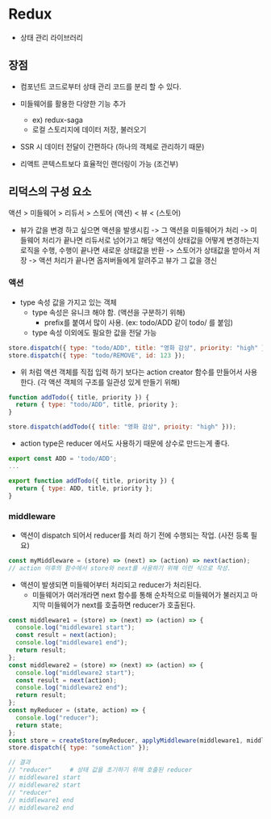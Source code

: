 # Redux

- 상태 관리 라이브러리

## 장점

- 컴포넌트 코드로부터 상태 관리 코드를 분리 할 수 있다.

- 미들웨어를 활용한 다양한 기능 추가

  - ex) redux-saga
  - 로컬 스토리지에 데이터 저장, 불러오기

- SSR 시 데이터 전달이 간편하다 (하나의 객체로 관리하기 때문)

- 리액트 콘텍스트보다 효율적인 랜더링이 가능 (조건부)

## 리덕스의 구성 요소

액션 > 미들웨어 > 리듀서 > 스토어
(액션) < 뷰 < (스토어)

- 뷰가 값을 변경 하고 싶으면 액션을 발생시킴
  -> 그 액션을 미들웨어가 처리
  -> 미들웨어 처리가 끝나면 리듀서로 넘어가고 해당 액션이 상태값을 어떻게 변경하는지 로직을 수행, 수행이 끝나면 새로운 상태값을 반환
  -> 스토어가 상태값을 받아서 저장
  -> 액션 처리가 끝나면 옵저버들에게 알려주고 뷰가 그 값을 갱신

### 액션

- type 속성 값을 가지고 있는 객체
  - type 속성은 유니크 해야 함. (액션을 구분하기 위해)
    - prefix를 붙여서 많이 사용. (ex: todo/ADD 같이 todo/ 를 붙임)
  - type 속성 이외에도 필요한 값을 전달 가능

```javascript
store.dispatch({ type: "todo/ADD", title: "영화 감상", priority: "high" });
store.dispatch({ type: "todo/REMOVE", id: 123 });
```

- 위 처럼 액션 객체를 직접 입력 하기 보다는 action creator 함수를 만들어서 사용한다. (각 액션 객체의 구조를 일관성 있게 만들기 위해)

```javascript
function addTodo({ title, priority }) {
  return { type: "todo/ADD", title, priority };
}

store.dispatch(addTodo({ title: "영화 감상", prioity: "high" }));
```

- action type은 reducer 에서도 사용하기 때문에 상수로 만드는게 좋다.

```javascript
export const ADD = 'todo/ADD';
...

export function addTodo({ title, priority }) {
  return { type: ADD, title, priority };
}
```

### middleware

- 액션이 dispatch 되어서 reducer를 처리 하기 전에 수행되는 작업. (사전 등록 필요)

```javascript
const myMiddleware = (store) => (next) => (action) => next(action);
// action 이후의 함수에서 store와 next를 사용하기 위해 이런 식으로 작성.
```

- 액션이 발생되면 미들웨어부터 처리되고 reducer가 처리된다.
  - 미들웨어가 여러개라면 next 함수를 통해 순차적으로 미들웨어가 불러지고 마지막 미들웨어가 next를 호출하면 reducer가 호출된다.

```javascript
const middleware1 = (store) => (next) => (action) => {
  console.log("middleware1 start");
  const result = next(action);
  console.log("middleware1 end");
  return result;
};
const middleware2 = (store) => (next) => (action) => {
  console.log("middleware2 start");
  const result = next(action);
  console.log("middleware2 end");
  return result;
};
const myReducer = (state, action) => {
  console.log("reducer");
  return state;
};
const store = createStore(myReducer, applyMiddleware(middleware1, middleware2));
store.dispatch({ type: "someAction" });

// 결과
// "reducer"     # 상태 값을 초기하기 위해 호출된 reducer
// middleware1 start
// middleware2 start
// "reducer"
// middleware1 end
// middleware2 end
```
